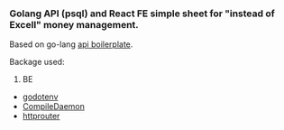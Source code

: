 ### Golang API (psql) and React FE simple sheet for "instead of Excell" money management.

Based on go-lang [api boilerplate](http://github.com/Daniel1984/go-api-boilerplate).

Backage used:

1) BE
- [godotenv](https://github.com/joho/godotenv)
- [CompileDaemon](https://github.com/githubnemo/CompileDaemon)
- [httprouter](https://github.com/julienschmidt/httprouter)

